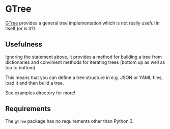 # GTree

[GTree](https://pypi.org/project/gtree/) provides a general tree implementation which is not really useful in itself (or is it?).

## Usefulness

Ignoring the statement above, it provides a method for building a tree from dictionaries and convinient methods for iterating trees (bottom up as well as top to bottom).

This means that you can define a tree structure in e.g. JSON or YAML files, load it and then build a tree.

See examples directory for more!

## Requirements

The `gtree` package has no requirements other than Python 3.
